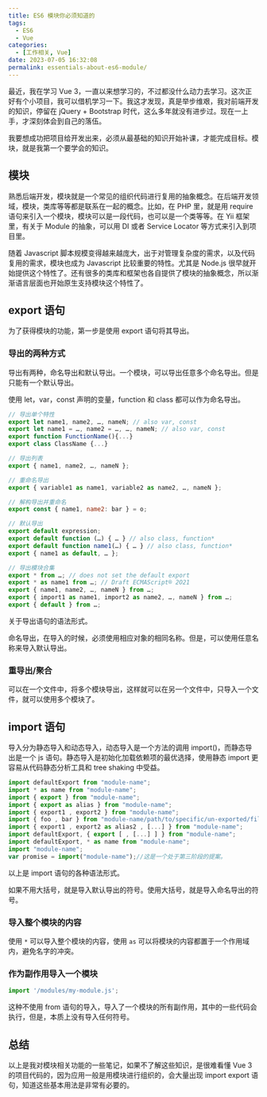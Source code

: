 ```yaml
---
title: ES6 模块你必须知道的
tags:
  - ES6
  - Vue
categories:
  - [工作相关, Vue]
date: 2023-07-05 16:32:08
permalink: essentials-about-es6-module/
---
```


最近，我在学习 Vue 3，一直以来想学习的，不过都没什么动力去学习。这次正好有个小项目，我可以借机学习一下。我这才发现，真是举步维艰，我对前端开发的知识，停留在 jQuery + Bootstrap 时代，这么多年就没有进步过。现在一上手，才深刻体会到自己的落伍。

我要想成功把项目给开发出来，必须从最基础的知识开始补课，才能完成目标。模块，就是我第一个要学会的知识。

<!-- more -->

## 模块

熟悉后端开发，模块就是一个常见的组织代码进行复用的抽象概念。在后端开发领域，模块，类库等等都是联系在一起的概念。比如，在 PHP 里，就是用 require 语句来引入一个模块，模块可以是一段代码，也可以是一个类等等。在 Yii 框架里，有关于 Module 的抽象，可以用 DI 或者 Service Locator 等方式来引入到项目里。

随着 Javascript 脚本规模变得越来越庞大，出于对管理复杂度的需求，以及代码复用的需求，模块也成为 Javascript 比较重要的特性。尤其是 Node.js 很早就开始提供这个特性了。还有很多的类库和框架也各自提供了模块的抽象概念，所以渐渐语言层面也开始原生支持模块这个特性了。

## export 语句

为了获得模块的功能，第一步是使用 export 语句将其导出。

### 导出的两种方式

导出有两种，命名导出和默认导出。一个模块，可以导出任意多个命名导出。但是只能有一个默认导出。

使用 let，var，const 声明的变量，function 和 class 都可以作为命名导出。

```js
// 导出单个特性
export let name1, name2, …, nameN; // also var, const
export let name1 = …, name2 = …, …, nameN; // also var, const
export function FunctionName(){...}
export class ClassName {...}

// 导出列表
export { name1, name2, …, nameN };

// 重命名导出
export { variable1 as name1, variable2 as name2, …, nameN };

// 解构导出并重命名
export const { name1, name2: bar } = o;

// 默认导出
export default expression;
export default function (…) { … } // also class, function*
export default function name1(…) { … } // also class, function*
export { name1 as default, … };

// 导出模块合集
export * from …; // does not set the default export
export * as name1 from …; // Draft ECMAScript® 2O21
export { name1, name2, …, nameN } from …;
export { import1 as name1, import2 as name2, …, nameN } from …;
export { default } from …;
```

关于导出语句的语法形式。

命名导出，在导入的时候，必须使用相应对象的相同名称。但是，可以使用任意名称来导入默认导出。

### 重导出/聚合

可以在一个文件中，将多个模块导出，这样就可以在另一个文件中，只导入一个文件，就可以使用多个模块了。

## import 语句

导入分为静态导入和动态导入，动态导入是一个方法的调用 import()，而静态导出是一个 js 语句。静态导入是初始化加载依赖项的最优选择，使用静态 import 更容易从代码静态分析工具和 tree shaking 中受益。

```js
import defaultExport from "module-name";
import * as name from "module-name";
import { export } from "module-name";
import { export as alias } from "module-name";
import { export1 , export2 } from "module-name";
import { foo , bar } from "module-name/path/to/specific/un-exported/file";
import { export1 , export2 as alias2 , [...] } from "module-name";
import defaultExport, { export [ , [...] ] } from "module-name";
import defaultExport, * as name from "module-name";
import "module-name";
var promise = import("module-name");//这是一个处于第三阶段的提案。
```

以上是 import 语句的各种语法形式。

如果不用大括号，就是导入默认导出的符号。使用大括号，就是导入命名导出的符号。

### 导入整个模块的内容

使用 `*` 可以导入整个模块的内容，使用 `as` 可以将模块的内容都置于一个作用域内，避免名字的冲突。

### 作为副作用导入一个模块

```js
import '/modules/my-module.js';
```

这种不使用 from 语句的导入，导入了一个模块的所有副作用，其中的一些代码会执行，但是，本质上没有导入任何符号。

## 总结

以上是我对模块相关功能的一些笔记，如果不了解这些知识，是很难看懂 Vue 3 的项目代码的，因为应用一般是用模块进行组织的，会大量出现 import export 语句，知道这些基本用法是非常有必要的。